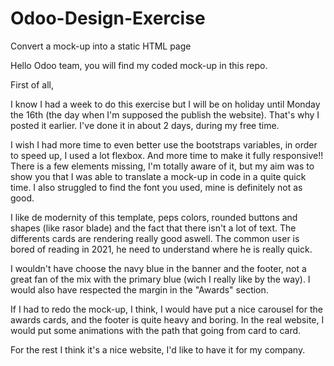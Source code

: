 # Odoo-Design-Exercise
Convert a mock-up into a static HTML page

Hello Odoo team, you will find my coded mock-up in this repo.

First of all,

I know I had a week to do this exercise but I will be on holiday until Monday the 16th (the day when I'm supposed the publish the website).
That's why I posted it earlier. I've done it in about 2 days, during my free time.

I wish I had more time to even better use the bootstraps variables, in order to speed up, I used a lot flexbox. And more time to make it fully responsive!!
There is a few elements missing, I'm totally aware of it, but my aim was to show you that I was able to translate a mock-up in code in a quite quick time.
I also struggled to find the font you used, mine is definitely not as good.

I like de modernity of this template, peps colors, rounded buttons and shapes (like rasor blade) and the fact that there isn't a lot of text. The differents cards are rendering really good aswell.
The common user is bored of reading in 2021, he need to understand where he is really quick.

I wouldn't have choose the navy blue in the banner and the footer, not a great fan of the mix with the primary blue (wich I really like by the way).
I would also have respected  the margin in the "Awards" section.

If I had to redo the mock-up, I think, I would have put a nice carousel for the awards cards, and the footer is quite heavy and boring. In the real website, I would put some animations with the path that going from card to card.

For the rest I think it's a nice website, I'd like to have it for my company.
